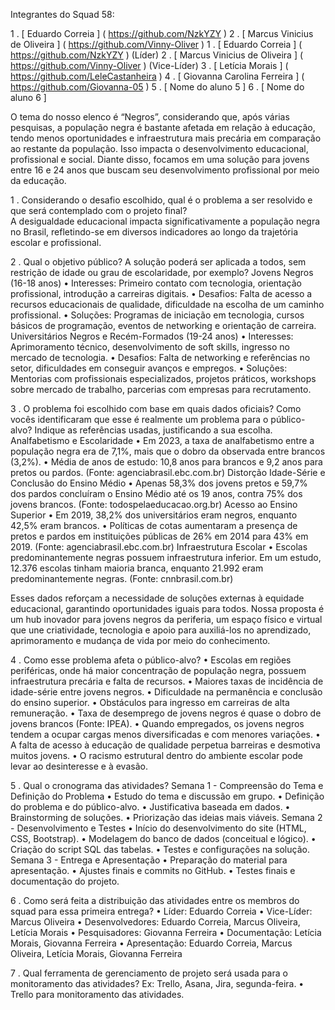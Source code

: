 Integrantes do Squad 58:

1 .   [ Eduardo Correia ] (  https://github.com/NzkYZY  )
2 .   [ Marcus Vinicius de Oliveira ] (  https://github.com/Vinny-Oliver  )
1 .   [ Eduardo Correia ] (  https://github.com/NzkYZY  ) (Líder)
2 .   [ Marcus Vinicius de Oliveira ] (  https://github.com/Vinny-Oliver  ) (Vice-Líder)
3 .   [ Letícia Morais ] (  https://github.com/LeleCastanheira  )
4 .   [ Giovanna Carolina Ferreira ] (  https://github.com/Giovanna-05  )
5 .   [ Nome do aluno 5 ]
6 .   [ Nome do aluno 6 ]

O tema do nosso elenco é “Negros”, considerando que, após várias pesquisas, a população negra é bastante afetada em relação à educação, tendo menos oportunidades e infraestrutura mais precária em comparação ao restante da população. Isso impacta o desenvolvimento educacional, profissional e social. Diante disso, focamos em uma solução para jovens entre 16 e 24 anos que buscam seu desenvolvimento profissional por meio da educação.

1 . Considerando o desafio escolhido, qual é o problema a ser resolvido e que será contemplado com o projeto final?  
A desigualdade educacional impacta significativamente a população negra no Brasil, refletindo-se em diversos indicadores ao longo da trajetória escolar e profissional.

2 . Qual o objetivo público? A solução poderá ser aplicada a todos, sem restrição de idade ou grau de escolaridade, por exemplo?
Jovens Negros (16-18 anos)
• Interesses: Primeiro contato com tecnologia, orientação profissional, introdução a carreiras digitais.
• Desafios: Falta de acesso a recursos educacionais de qualidade, dificuldade na escolha de um caminho profissional.
• Soluções: Programas de iniciação em tecnologia, cursos básicos de programação, eventos de networking e orientação de carreira.
Universitários Negros e Recém-Formados (19-24 anos)
• Interesses: Aprimoramento técnico, desenvolvimento de soft skills, ingresso no mercado de tecnologia.
• Desafios: Falta de networking e referências no setor, dificuldades em conseguir avanços e empregos.
• Soluções: Mentorias com profissionais especializados, projetos práticos, workshops sobre mercado de trabalho, parcerias com empresas para recrutamento.

3 . O problema foi escolhido com base em quais dados oficiais? Como vocês identificaram que esse é realmente um problema para o público-alvo? Indique as referências usadas, justificando a sua escolha.
Analfabetismo e Escolaridade
• Em 2023, a taxa de analfabetismo entre a população negra era de 7,1%, mais que o dobro da observada entre brancos (3,2%).
• Média de anos de estudo: 10,8 anos para brancos e 9,2 anos para pretos ou pardos. (Fonte: agenciabrasil.ebc.com.br)
Distorção Idade-Série e Conclusão do Ensino Médio
• Apenas 58,3% dos jovens pretos e 59,7% dos pardos concluíram o Ensino Médio até os 19 anos, contra 75% dos jovens brancos.
(Fonte: todospelaeducacao.org.br)
Acesso ao Ensino Superior
• Em 2019, 38,2% dos universitários eram negros, enquanto 42,5% eram brancos.
• Políticas de cotas aumentaram a presença de pretos e pardos em instituições públicas de 26% em 2014 para 43% em 2019.
(Fonte: agenciabrasil.ebc.com.br)
Infraestrutura Escolar
• Escolas predominantemente negras possuem infraestrutura inferior. Em um estudo, 12.376 escolas tinham maioria branca, enquanto 21.992 eram predominantemente negras.
(Fonte: cnnbrasil.com.br)

Esses dados reforçam a necessidade de soluções externas à equidade educacional, garantindo oportunidades iguais para todos. Nossa proposta é um hub inovador para jovens negros da periferia, um espaço físico e virtual que une criatividade, tecnologia e apoio para auxiliá-los no aprendizado, aprimoramento e mudança de vida por meio do conhecimento.

4 . Como esse problema afeta o público-alvo?
• Escolas em regiões periféricas, onde há maior concentração de população negra, possuem infraestrutura precária e falta de recursos.
• Maiores taxas de incidência de idade-série entre jovens negros.
• Dificuldade na permanência e conclusão do ensino superior.
• Obstáculos para ingresso em carreiras de alta remuneração.
• Taxa de desemprego de jovens negros é quase o dobro de jovens brancos (Fonte: IPEA).
• Quando empregados, os jovens negros tendem a ocupar cargas menos diversificadas e com menores variações.
• A falta de acesso à educação de qualidade perpetua barreiras e desmotiva muitos jovens.
• O racismo estrutural dentro do ambiente escolar pode levar ao desinteresse e à evasão.

5 . Qual o cronograma das atividades?
Semana 1 - Compreensão do Tema e Definição do Problema
• Estudo do tema e discussão em grupo.
• Definição do problema e do público-alvo.
• Justificativa baseada em dados.
• Brainstorming de soluções.
• Priorização das ideias mais viáveis.
Semana 2 - Desenvolvimento e Testes
• Início do desenvolvimento do site (HTML, CSS, Bootstrap).
• Modelagem do banco de dados (conceitual e lógico).
• Criação do script SQL das tabelas.
• Testes e configurações na solução.
Semana 3 - Entrega e Apresentação
• Preparação do material para apresentação.
• Ajustes finais e commits no GitHub.
• Testes finais e documentação do projeto.

6 . Como será feita a distribuição das atividades entre os membros do squad para essa primeira entrega?
• Líder: Eduardo Correia
• Vice-Líder: Marcus Oliveira
• Desenvolvedores: Eduardo Correia, Marcus Oliveira, Letícia Morais
• Pesquisadores: Giovanna Ferreira
• Documentação: Letícia Morais, Giovanna Ferreira
• Apresentação: Eduardo Correia, Marcus Oliveira, Letícia Morais, Giovanna Ferreira

7 . Qual ferramenta de gerenciamento de projeto será usada para o monitoramento das atividades? Ex: Trello, Asana, Jira, segunda-feira.
• Trello para monitoramento das atividades.
